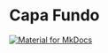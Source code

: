 
# **Capa Fundo**





[![Material for MkDocs](../imagens/capafundo.jpg)](../imagens/capafundo.jpg)

